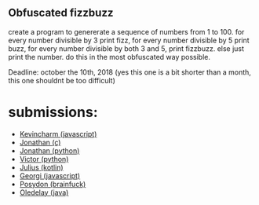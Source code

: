 
## Obfuscated fizzbuzz

create a program to genererate a sequence of numbers from 1 to 100. for every number divisible by 3 print fizz, for every number divisible by 5 print buzz, for every number divisible by both 3 and 5, print fizzbuzz. else just print the number. do this in the most obfuscated way possible.

Deadline: october the 10th, 2018
(yes this one is a bit shorter than a month, this one shouldnt be too difficult)

# submissions:

* [Kevincharm (javascript)](https://gist.github.com/kevincharm/ddd5f0e954063cd81f7a40e9e361178e)
* [Jonathan (c)](https://gist.github.com/jonay2000/99b58b37f90fb69a5e507c3b4debbc0c)
* [Jonathan (python)](https://gist.github.com/jonay2000/cf044f2a8dd4ebb5819841ab969f9ebf)
* [Victor (python)](https://gist.github.com/victorheld/e8d3dfc2fc6481000b7c64743fb79263)
* [Julius (kotlin)](https://gist.github.com/J00LZZ/bf3c177c191ec25d41350bac54a5d214)
* [Georgi (javascript)](https://gist.github.com/Gogsi/833343c8fc1c4f958d7121a85088415b)
* [Posydon (brainfuck)](https://gist.github.com/paulonchifir/49c6313273ccd58cbac68ef17061ecb0)
* [Oledelay (java)](https://gist.github.com/OLedelay/4f81a2f489eb862f2c80fd99ca0ee549)